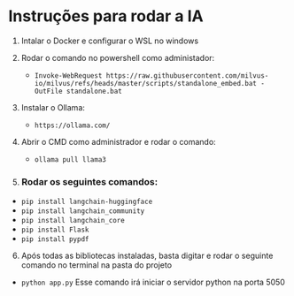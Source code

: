 # Instruções para rodar a IA

1. Intalar o Docker e configurar o WSL no windows
2. Rodar o comando no powershell como administador:
   - `Invoke-WebRequest https://raw.githubusercontent.com/milvus-io/milvus/refs/heads/master/scripts/standalone_embed.bat -OutFile standalone.bat`
3. Instalar o Ollama:
   - `https://ollama.com/`
4. Abrir o CMD como administrador e rodar o comando:
   - `ollama pull llama3`

5. ### Rodar os seguintes comandos:
  - `pip install langchain-huggingface`
  - `pip install langchain_community`
  - `pip install langchain_core`
  - `pip install Flask`
  - `pip install pypdf`

6. Após todas as bibliotecas instaladas, basta digitar e rodar o seguinte comando no terminal na pasta do projeto
  - `python app.py`
    Esse comando irá iniciar o servidor python na porta 5050

